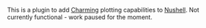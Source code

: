 This is a plugin to add [Charming](https://github.com/yuankunzhang/charming) plotting capabilities to [Nushell](https://github.com/nushell/nushell). Not currently functional - work paused for the moment.
